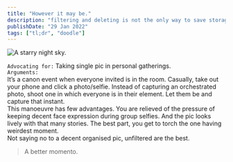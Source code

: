 ```yaml
---
title: "However it may be."
description: "filtering and deleting is not the only way to save storage."
publishDate: "29 Jan 2022"
tags: ["tl;dr", "doodle"]
---
```


![A starry night sky.](@/assets/onepic.jpg)
  
`Advocating for:` Taking single pic in personal gatherings.
<br>
`Arguments:`
<br>
It’s a canon event when everyone invited is in the room.
Casually, take out your phone and click a photo/selfie. 
Instead of capturing an orchestrated photo, shoot one in which everyone is in their element. 
Let them be and capture that instant. 
<br>
This manoeuvre has few advantages.
You are relieved of the pressure of keeping decent face expression during group selfies. 
And the pic looks lively with that many stories.
The best part, you get to torch the one having weirdest moment.
<br>
Not saying no to a decent organised pic, unfiltered are the best.
> A better momento.


